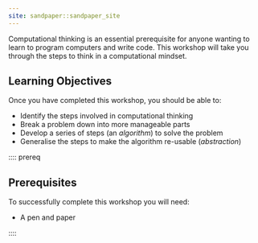 ```yaml
---
site: sandpaper::sandpaper_site
---
```


Computational thinking is an essential prerequisite for anyone wanting to learn to program computers and write code. 
This workshop will take you through the steps to think in a computational mindset.

## Learning Objectives

Once you have completed this workshop, you should be able to:

- Identify the steps involved in computational thinking
- Break a problem down into more manageable parts
- Develop a series of steps (an *algorithm*) to solve the problem
- Generalise the steps to make the algorithm re-usable (*abstraction*)

:::: prereq

## Prerequisites

To successfully complete this workshop you will need: 

- A pen and paper

::::

